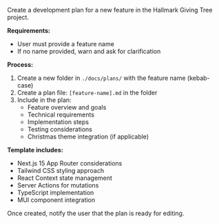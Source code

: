 Create a development plan for a new feature in the Hallmark Giving Tree project.

**Requirements:**
- User must provide a feature name
- If no name provided, warn and ask for clarification

**Process:**
1. Create a new folder in `./docs/plans/` with the feature name (kebab-case)
2. Create a plan file: `[feature-name].md` in the folder
3. Include in the plan:
   - Feature overview and goals
   - Technical requirements
   - Implementation steps
   - Testing considerations
   - Christmas theme integration (if applicable)

**Template includes:**
- Next.js 15 App Router considerations
- Tailwind CSS styling approach  
- React Context state management
- Server Actions for mutations
- TypeScript implementation
- MUI component integration

Once created, notify the user that the plan is ready for editing.